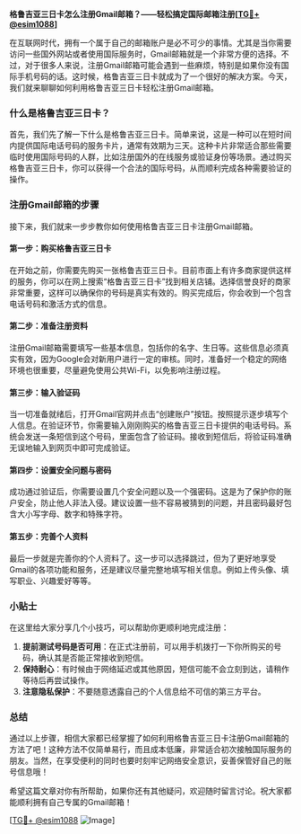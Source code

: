 **格鲁吉亚三日卡怎么注册Gmail邮箱？——轻松搞定国际邮箱注册[[TG💪+ @esim1088](https://t.me/s/esim1088)]**

在互联网时代，拥有一个属于自己的邮箱账户是必不可少的事情。尤其是当你需要访问一些国外网站或者使用国际服务时，Gmail邮箱就是一个非常方便的选择。不过，对于很多人来说，注册Gmail邮箱可能会遇到一些麻烦，特别是如果你没有国际手机号码的话。这时候，格鲁吉亚三日卡就成为了一个很好的解决方案。今天，我们就来聊聊如何利用格鲁吉亚三日卡轻松注册Gmail邮箱。

### 什么是格鲁吉亚三日卡？

首先，我们先了解一下什么是格鲁吉亚三日卡。简单来说，这是一种可以在短时间内提供国际电话号码的服务卡片，通常有效期为三天。这种卡片非常适合那些需要临时使用国际号码的人群，比如注册国外的在线服务或验证身份等场景。通过购买格鲁吉亚三日卡，你可以获得一个合法的国际号码，从而顺利完成各种需要验证的操作。

### 注册Gmail邮箱的步骤

接下来，我们就来一步步教你如何使用格鲁吉亚三日卡注册Gmail邮箱。

#### 第一步：购买格鲁吉亚三日卡

在开始之前，你需要先购买一张格鲁吉亚三日卡。目前市面上有许多商家提供这样的服务，你可以在网上搜索“格鲁吉亚三日卡”找到相关店铺。选择信誉良好的商家非常重要，这样可以确保你的号码是真实有效的。购买完成后，你会收到一个包含电话号码和激活方式的信息。

#### 第二步：准备注册资料

注册Gmail邮箱需要填写一些基本信息，包括你的名字、生日等。这些信息必须真实有效，因为Google会对新用户进行一定的审核。同时，准备好一个稳定的网络环境也很重要，尽量避免使用公共Wi-Fi，以免影响注册过程。

#### 第三步：输入验证码

当一切准备就绪后，打开Gmail官网并点击“创建账户”按钮。按照提示逐步填写个人信息。在验证环节，你需要输入刚刚购买的格鲁吉亚三日卡提供的电话号码。系统会发送一条短信到这个号码，里面包含了验证码。接收到短信后，将验证码准确无误地输入到网页中即可完成验证。

#### 第四步：设置安全问题与密码

成功通过验证后，你需要设置几个安全问题以及一个强密码。这是为了保护你的账户安全，防止他人非法入侵。建议设置一些不容易被猜到的问题，并且密码最好包含大小写字母、数字和特殊字符。

#### 第五步：完善个人资料

最后一步就是完善你的个人资料了。这一步可以选择跳过，但为了更好地享受Gmail的各项功能和服务，还是建议尽量完整地填写相关信息。例如上传头像、填写职业、兴趣爱好等等。

### 小贴士

在这里给大家分享几个小技巧，可以帮助你更顺利地完成注册：

1. **提前测试号码是否可用**：在正式注册前，可以用手机拨打一下你所购买的号码，确认其是否能正常接收到短信。
2. **保持耐心**：有时候由于网络延迟或其他原因，短信可能不会立刻到达，请稍作等待后再尝试操作。
3. **注意隐私保护**：不要随意透露自己的个人信息给不可信的第三方平台。

### 总结

通过以上步骤，相信大家都已经掌握了如何利用格鲁吉亚三日卡注册Gmail邮箱的方法了吧！这种方法不仅简单易行，而且成本低廉，非常适合初次接触国际服务的朋友。当然，在享受便利的同时也要时刻牢记网络安全意识，妥善保管好自己的账号信息哦！

希望这篇文章对你有所帮助，如果你还有其他疑问，欢迎随时留言讨论。祝大家都能顺利拥有自己专属的Gmail邮箱！

[[TG💪+ @esim1088](https://t.me/s/esim1088) ![Image](https://i.postimg.cc/4NQfJmqS/Snipaste-2025-05-13-00-14-12.png)]